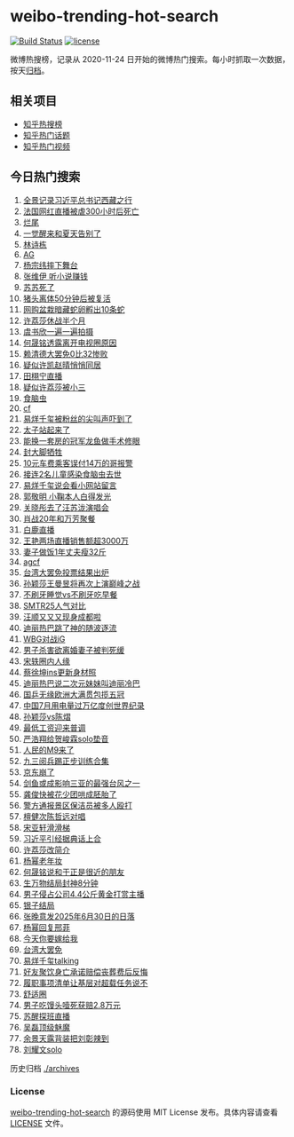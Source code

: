 # weibo-trending-hot-search

[![Build Status](https://github.com/justjavac/weibo-trending-hot-search/workflows/ci/badge.svg?branch=master)](https://github.com/justjavac/weibo-trending-hot-search/actions)
[![license](https://img.shields.io/github/license/justjavac/weibo-trending-hot-search)](https://github.com/justjavac/weibo-trending-hot-search/blob/master/LICENSE)

微博热搜榜，记录从 2020-11-24 日开始的微博热门搜索。每小时抓取一次数据，按天[归档](./archives)。

## 相关项目

- [知乎热搜榜](https://github.com/justjavac/zhihu-trending-top-search)
- [知乎热门话题](https://github.com/justjavac/zhihu-trending-hot-questions)
- [知乎热门视频](https://github.com/justjavac/zhihu-trending-hot-video)

## 今日热门搜索

<!-- BEGIN -->
<!-- 最后更新时间 Sun Aug 24 2025 01:51:11 GMT+0800 (China Standard Time) -->

1. [全景记录习近平总书记西藏之行](https://s.weibo.com//weibo?q=%23%E5%85%A8%E6%99%AF%E8%AE%B0%E5%BD%95%E4%B9%A0%E8%BF%91%E5%B9%B3%E6%80%BB%E4%B9%A6%E8%AE%B0%E8%A5%BF%E8%97%8F%E4%B9%8B%E8%A1%8C%23&Refer=new_time)
1. [法国网红直播被虐300小时后死亡](https://s.weibo.com//weibo?q=%E6%B3%95%E5%9B%BD%E7%BD%91%E7%BA%A2%E7%9B%B4%E6%92%AD%E8%A2%AB%E8%99%90300%E5%B0%8F%E6%97%B6%E5%90%8E%E6%AD%BB%E4%BA%A1&t=31&band_rank=1&Refer=top)
1. [烂尾](https://s.weibo.com//weibo?q=%E7%83%82%E5%B0%BE&t=31&band_rank=2&Refer=top)
1. [一觉醒来和夏天告别了](https://s.weibo.com//weibo?q=%23%E4%B8%80%E8%A7%89%E9%86%92%E6%9D%A5%E5%92%8C%E5%A4%8F%E5%A4%A9%E5%91%8A%E5%88%AB%E4%BA%86%23&t=31&band_rank=3&Refer=top)
1. [林诗栋](https://s.weibo.com//weibo?q=%E6%9E%97%E8%AF%97%E6%A0%8B&t=31&band_rank=14&Refer=top)
1. [AG](https://s.weibo.com//weibo?q=AG&t=31&band_rank=4&Refer=top)
1. [杨宗纬摔下舞台](https://s.weibo.com//weibo?q=%E6%9D%A8%E5%AE%97%E7%BA%AC%E6%91%94%E4%B8%8B%E8%88%9E%E5%8F%B0&t=31&band_rank=4&Refer=top)
1. [张维伊 听小说赚钱](https://s.weibo.com//weibo?q=%E5%BC%A0%E7%BB%B4%E4%BC%8A%20%E5%90%AC%E5%B0%8F%E8%AF%B4%E8%B5%9A%E9%92%B1&t=31&band_rank=13&Refer=top)
1. [苏苏死了](https://s.weibo.com//weibo?q=%E8%8B%8F%E8%8B%8F%E6%AD%BB%E4%BA%86&t=31&band_rank=7&Refer=top)
1. [猪头离体50分钟后被复活](https://s.weibo.com//weibo?q=%23%E7%8C%AA%E5%A4%B4%E7%A6%BB%E4%BD%9350%E5%88%86%E9%92%9F%E5%90%8E%E8%A2%AB%E5%A4%8D%E6%B4%BB%23&t=31&band_rank=38&Refer=top)
1. [网购盆栽暗藏蛇卵孵出10条蛇](https://s.weibo.com//weibo?q=%23%E7%BD%91%E8%B4%AD%E7%9B%86%E6%A0%BD%E6%9A%97%E8%97%8F%E8%9B%87%E5%8D%B5%E5%AD%B5%E5%87%BA10%E6%9D%A1%E8%9B%87%23&t=31&band_rank=18&Refer=top)
1. [许荔莎休战半个月](https://s.weibo.com//weibo?q=%E8%AE%B8%E8%8D%94%E8%8E%8E%E4%BC%91%E6%88%98%E5%8D%8A%E4%B8%AA%E6%9C%88&t=31&band_rank=17&Refer=top)
1. [虞书欣一遍一遍拍摄](https://s.weibo.com//weibo?q=%23%E8%99%9E%E4%B9%A6%E6%AC%A3%E4%B8%80%E9%81%8D%E4%B8%80%E9%81%8D%E6%8B%8D%E6%91%84%23&t=31&band_rank=21&Refer=top)
1. [何晟铭透露离开电视圈原因](https://s.weibo.com//weibo?q=%23%E4%BD%95%E6%99%9F%E9%93%AD%E9%80%8F%E9%9C%B2%E7%A6%BB%E5%BC%80%E7%94%B5%E8%A7%86%E5%9C%88%E5%8E%9F%E5%9B%A0%23&t=31&band_rank=14&Refer=top)
1. [赖清德大罢免0比32惨败](https://s.weibo.com//weibo?q=%23%E8%B5%96%E6%B8%85%E5%BE%B7%E5%A4%A7%E7%BD%A2%E5%85%8D0%E6%AF%9432%E6%83%A8%E8%B4%A5%23&t=31&band_rank=31&Refer=top)
1. [疑似许凯赵晴悄悄同居](https://s.weibo.com//weibo?q=%23%E7%96%91%E4%BC%BC%E8%AE%B8%E5%87%AF%E8%B5%B5%E6%99%B4%E6%82%84%E6%82%84%E5%90%8C%E5%B1%85%23&t=31&band_rank=11&Refer=top)
1. [田栩宁直播](https://s.weibo.com//weibo?q=%23%E7%94%B0%E6%A0%A9%E5%AE%81%E7%9B%B4%E6%92%AD%23&t=31&band_rank=8&Refer=top)
1. [疑似许荔莎被小三](https://s.weibo.com//weibo?q=%23%E7%96%91%E4%BC%BC%E8%AE%B8%E8%8D%94%E8%8E%8E%E8%A2%AB%E5%B0%8F%E4%B8%89%23&t=31&band_rank=15&Refer=top)
1. [食脑虫](https://s.weibo.com//weibo?q=%E9%A3%9F%E8%84%91%E8%99%AB&t=31&band_rank=5&Refer=top)
1. [cf](https://s.weibo.com//weibo?q=cf&t=31&band_rank=19&Refer=top)
1. [易烊千玺被粉丝的尖叫声吓到了](https://s.weibo.com//weibo?q=%23%E6%98%93%E7%83%8A%E5%8D%83%E7%8E%BA%E8%A2%AB%E7%B2%89%E4%B8%9D%E7%9A%84%E5%B0%96%E5%8F%AB%E5%A3%B0%E5%90%93%E5%88%B0%E4%BA%86%23&t=31&band_rank=12&Refer=top)
1. [太子站起来了](https://s.weibo.com//weibo?q=%23%E5%A4%AA%E5%AD%90%E7%AB%99%E8%B5%B7%E6%9D%A5%E4%BA%86%23&t=31&band_rank=21&Refer=top)
1. [能换一套房的冠军龙鱼做手术修眼](https://s.weibo.com//weibo?q=%23%E8%83%BD%E6%8D%A2%E4%B8%80%E5%A5%97%E6%88%BF%E7%9A%84%E5%86%A0%E5%86%9B%E9%BE%99%E9%B1%BC%E5%81%9A%E6%89%8B%E6%9C%AF%E4%BF%AE%E7%9C%BC%23&t=31&band_rank=20&Refer=top)
1. [封大脚牺牲](https://s.weibo.com//weibo?q=%23%E5%B0%81%E5%A4%A7%E8%84%9A%E7%89%BA%E7%89%B2%23&t=31&band_rank=19&Refer=top)
1. [10元车费乘客误付14万的哥报警](https://s.weibo.com//weibo?q=%2310%E5%85%83%E8%BD%A6%E8%B4%B9%E4%B9%98%E5%AE%A2%E8%AF%AF%E4%BB%9814%E4%B8%87%E7%9A%84%E5%93%A5%E6%8A%A5%E8%AD%A6%23&t=31&band_rank=6&Refer=top)
1. [接连2名儿童感染食脑虫去世](https://s.weibo.com//weibo?q=%23%E6%8E%A5%E8%BF%9E2%E5%90%8D%E5%84%BF%E7%AB%A5%E6%84%9F%E6%9F%93%E9%A3%9F%E8%84%91%E8%99%AB%E5%8E%BB%E4%B8%96%23&t=31&band_rank=9&Refer=top)
1. [易烊千玺说会看小网站留言](https://s.weibo.com//weibo?q=%23%E6%98%93%E7%83%8A%E5%8D%83%E7%8E%BA%E8%AF%B4%E4%BC%9A%E7%9C%8B%E5%B0%8F%E7%BD%91%E7%AB%99%E7%95%99%E8%A8%80%23&t=31&band_rank=40&Refer=top)
1. [郭敬明 小鞠本人白得发光](https://s.weibo.com//weibo?q=%E9%83%AD%E6%95%AC%E6%98%8E%20%E5%B0%8F%E9%9E%A0%E6%9C%AC%E4%BA%BA%E7%99%BD%E5%BE%97%E5%8F%91%E5%85%89&t=31&band_rank=23&Refer=top)
1. [关晓彤去了汪苏泷演唱会](https://s.weibo.com//weibo?q=%23%E5%85%B3%E6%99%93%E5%BD%A4%E5%8E%BB%E4%BA%86%E6%B1%AA%E8%8B%8F%E6%B3%B7%E6%BC%94%E5%94%B1%E4%BC%9A%23&t=31&band_rank=28&Refer=top)
1. [肖战20年和万芳聚餐](https://s.weibo.com//weibo?q=%E8%82%96%E6%88%9820%E5%B9%B4%E5%92%8C%E4%B8%87%E8%8A%B3%E8%81%9A%E9%A4%90&t=31&band_rank=25&Refer=top)
1. [白鹿直播](https://s.weibo.com//weibo?q=%E7%99%BD%E9%B9%BF%E7%9B%B4%E6%92%AD&t=31&band_rank=22&Refer=top)
1. [王艳两场直播销售额超3000万](https://s.weibo.com//weibo?q=%23%E7%8E%8B%E8%89%B3%E4%B8%A4%E5%9C%BA%E7%9B%B4%E6%92%AD%E9%94%80%E5%94%AE%E9%A2%9D%E8%B6%853000%E4%B8%87%23&t=31&band_rank=31&Refer=top)
1. [妻子做饭1年丈夫瘦32斤](https://s.weibo.com//weibo?q=%23%E5%A6%BB%E5%AD%90%E5%81%9A%E9%A5%AD1%E5%B9%B4%E4%B8%88%E5%A4%AB%E7%98%A632%E6%96%A4%23&t=31&band_rank=29&Refer=top)
1. [agcf](https://s.weibo.com//weibo?q=agcf&t=31&band_rank=31&Refer=top)
1. [台湾大罢免投票结果出炉](https://s.weibo.com//weibo?q=%23%E5%8F%B0%E6%B9%BE%E5%A4%A7%E7%BD%A2%E5%85%8D%E6%8A%95%E7%A5%A8%E7%BB%93%E6%9E%9C%E5%87%BA%E7%82%89%23&t=31&band_rank=14&Refer=top)
1. [孙颖莎王曼昱将再次上演巅峰之战](https://s.weibo.com//weibo?q=%23%E5%AD%99%E9%A2%96%E8%8E%8E%E7%8E%8B%E6%9B%BC%E6%98%B1%E5%B0%86%E5%86%8D%E6%AC%A1%E4%B8%8A%E6%BC%94%E5%B7%85%E5%B3%B0%E4%B9%8B%E6%88%98%23&t=31&band_rank=27&Refer=top)
1. [不刷牙睡觉vs不刷牙吃早餐](https://s.weibo.com//weibo?q=%23%E4%B8%8D%E5%88%B7%E7%89%99%E7%9D%A1%E8%A7%89vs%E4%B8%8D%E5%88%B7%E7%89%99%E5%90%83%E6%97%A9%E9%A4%90%23&t=31&band_rank=40&Refer=top)
1. [SMTR25人气对比](https://s.weibo.com//weibo?q=SMTR25%E4%BA%BA%E6%B0%94%E5%AF%B9%E6%AF%94&t=31&band_rank=49&Refer=top)
1. [汪顺又又又现身成都啦](https://s.weibo.com//weibo?q=%23%E6%B1%AA%E9%A1%BA%E5%8F%88%E5%8F%88%E5%8F%88%E7%8E%B0%E8%BA%AB%E6%88%90%E9%83%BD%E5%95%A6%23&t=31&band_rank=39&Refer=top)
1. [迪丽热巴跳了神的随波逐流](https://s.weibo.com//weibo?q=%E8%BF%AA%E4%B8%BD%E7%83%AD%E5%B7%B4%E8%B7%B3%E4%BA%86%E7%A5%9E%E7%9A%84%E9%9A%8F%E6%B3%A2%E9%80%90%E6%B5%81&t=31&band_rank=27&Refer=top)
1. [WBG对战iG](https://s.weibo.com//weibo?q=%23WBG%E5%AF%B9%E6%88%98iG%23&t=31&band_rank=35&Refer=top)
1. [男子杀害欲离婚妻子被判死缓](https://s.weibo.com//weibo?q=%23%E7%94%B7%E5%AD%90%E6%9D%80%E5%AE%B3%E6%AC%B2%E7%A6%BB%E5%A9%9A%E5%A6%BB%E5%AD%90%E8%A2%AB%E5%88%A4%E6%AD%BB%E7%BC%93%23&t=31&band_rank=16&Refer=top)
1. [宋轶圈内人缘](https://s.weibo.com//weibo?q=%E5%AE%8B%E8%BD%B6%E5%9C%88%E5%86%85%E4%BA%BA%E7%BC%98&t=31&band_rank=45&Refer=top)
1. [蔡徐坤ins更新身材照](https://s.weibo.com//weibo?q=%E8%94%A1%E5%BE%90%E5%9D%A4ins%E6%9B%B4%E6%96%B0%E8%BA%AB%E6%9D%90%E7%85%A7&t=31&band_rank=48&Refer=top)
1. [迪丽热巴说二次元妹妹叫迪丽冷巴](https://s.weibo.com//weibo?q=%23%E8%BF%AA%E4%B8%BD%E7%83%AD%E5%B7%B4%E8%AF%B4%E4%BA%8C%E6%AC%A1%E5%85%83%E5%A6%B9%E5%A6%B9%E5%8F%AB%E8%BF%AA%E4%B8%BD%E5%86%B7%E5%B7%B4%23&t=31&band_rank=47&Refer=top)
1. [国乒无缘欧洲大满贯包揽五冠](https://s.weibo.com//weibo?q=%23%E5%9B%BD%E4%B9%92%E6%97%A0%E7%BC%98%E6%AC%A7%E6%B4%B2%E5%A4%A7%E6%BB%A1%E8%B4%AF%E5%8C%85%E6%8F%BD%E4%BA%94%E5%86%A0%23&t=31&band_rank=35&Refer=top)
1. [中国7月用电量过万亿度创世界纪录](https://s.weibo.com//weibo?q=%23%E4%B8%AD%E5%9B%BD7%E6%9C%88%E7%94%A8%E7%94%B5%E9%87%8F%E8%BF%87%E4%B8%87%E4%BA%BF%E5%BA%A6%E5%88%9B%E4%B8%96%E7%95%8C%E7%BA%AA%E5%BD%95%23&t=31&band_rank=33&Refer=top)
1. [孙颖莎vs陈熠](https://s.weibo.com//weibo?q=%E5%AD%99%E9%A2%96%E8%8E%8Evs%E9%99%88%E7%86%A0&t=31&band_rank=46&Refer=top)
1. [最低工资迎来普调](https://s.weibo.com//weibo?q=%23%E6%9C%80%E4%BD%8E%E5%B7%A5%E8%B5%84%E8%BF%8E%E6%9D%A5%E6%99%AE%E8%B0%83%23&t=31&band_rank=44&Refer=top)
1. [严浩翔给贺峻霖solo垫音](https://s.weibo.com//weibo?q=%23%E4%B8%A5%E6%B5%A9%E7%BF%94%E7%BB%99%E8%B4%BA%E5%B3%BB%E9%9C%96solo%E5%9E%AB%E9%9F%B3%23&t=31&band_rank=41&Refer=top)
1. [人民的M9来了](https://s.weibo.com//weibo?q=%23%E4%BA%BA%E6%B0%91%E7%9A%84M9%E6%9D%A5%E4%BA%86%23&t=31&band_rank=50&Refer=top)
1. [九三阅兵踢正步训练合集](https://s.weibo.com//weibo?q=%23%E4%B9%9D%E4%B8%89%E9%98%85%E5%85%B5%E8%B8%A2%E6%AD%A3%E6%AD%A5%E8%AE%AD%E7%BB%83%E5%90%88%E9%9B%86%23&t=31&band_rank=10&Refer=top)
1. [京东崩了](https://s.weibo.com//weibo?q=%E4%BA%AC%E4%B8%9C%E5%B4%A9%E4%BA%86&t=31&band_rank=20&Refer=top)
1. [剑鱼或成影响三亚的最强台风之一](https://s.weibo.com//weibo?q=%E5%89%91%E9%B1%BC%E6%88%96%E6%88%90%E5%BD%B1%E5%93%8D%E4%B8%89%E4%BA%9A%E7%9A%84%E6%9C%80%E5%BC%BA%E5%8F%B0%E9%A3%8E%E4%B9%8B%E4%B8%80&t=31&band_rank=41&Refer=top)
1. [龚俊快被花少团哄成胚胎了](https://s.weibo.com//weibo?q=%E9%BE%9A%E4%BF%8A%E5%BF%AB%E8%A2%AB%E8%8A%B1%E5%B0%91%E5%9B%A2%E5%93%84%E6%88%90%E8%83%9A%E8%83%8E%E4%BA%86&t=31&band_rank=36&Refer=top)
1. [警方通报景区保洁员被多人殴打](https://s.weibo.com//weibo?q=%23%E8%AD%A6%E6%96%B9%E9%80%9A%E6%8A%A5%E6%99%AF%E5%8C%BA%E4%BF%9D%E6%B4%81%E5%91%98%E8%A2%AB%E5%A4%9A%E4%BA%BA%E6%AE%B4%E6%89%93%23&t=31&band_rank=34&Refer=top)
1. [檀健次陈哲远对唱](https://s.weibo.com//weibo?q=%23%E6%AA%80%E5%81%A5%E6%AC%A1%E9%99%88%E5%93%B2%E8%BF%9C%E5%AF%B9%E5%94%B1%23&t=31&band_rank=32&Refer=top)
1. [宋亚轩滑滑梯](https://s.weibo.com//weibo?q=%23%E5%AE%8B%E4%BA%9A%E8%BD%A9%E6%BB%91%E6%BB%91%E6%A2%AF%23&t=31&band_rank=41&Refer=top)
1. [习近平引经据典话上合](https://s.weibo.com//weibo?q=%23%E4%B9%A0%E8%BF%91%E5%B9%B3%E5%BC%95%E7%BB%8F%E6%8D%AE%E5%85%B8%E8%AF%9D%E4%B8%8A%E5%90%88%23&Refer=new_time)
1. [许荔莎改简介](https://s.weibo.com//weibo?q=%23%E8%AE%B8%E8%8D%94%E8%8E%8E%E6%94%B9%E7%AE%80%E4%BB%8B%23&t=31&band_rank=26&Refer=top)
1. [杨幂老年妆](https://s.weibo.com//weibo?q=%E6%9D%A8%E5%B9%82%E8%80%81%E5%B9%B4%E5%A6%86&t=31&band_rank=23&Refer=top)
1. [何晟铭说和于正是很近的朋友](https://s.weibo.com//weibo?q=%23%E4%BD%95%E6%99%9F%E9%93%AD%E8%AF%B4%E5%92%8C%E4%BA%8E%E6%AD%A3%E6%98%AF%E5%BE%88%E8%BF%91%E7%9A%84%E6%9C%8B%E5%8F%8B%23&t=31&band_rank=21&Refer=top)
1. [生万物结局封神8分钟](https://s.weibo.com//weibo?q=%23%E7%94%9F%E4%B8%87%E7%89%A9%E7%BB%93%E5%B1%80%E5%B0%81%E7%A5%9E8%E5%88%86%E9%92%9F%23&t=31&band_rank=38&Refer=top)
1. [男子侵占公司4.4公斤黄金打赏主播](https://s.weibo.com//weibo?q=%23%E7%94%B7%E5%AD%90%E4%BE%B5%E5%8D%A0%E5%85%AC%E5%8F%B84.4%E5%85%AC%E6%96%A4%E9%BB%84%E9%87%91%E6%89%93%E8%B5%8F%E4%B8%BB%E6%92%AD%23&t=31&band_rank=30&Refer=top)
1. [银子结局](https://s.weibo.com//weibo?q=%E9%93%B6%E5%AD%90%E7%BB%93%E5%B1%80&t=31&band_rank=17&Refer=top)
1. [张晚意发2025年6月30日的日落](https://s.weibo.com//weibo?q=%23%E5%BC%A0%E6%99%9A%E6%84%8F%E5%8F%912025%E5%B9%B46%E6%9C%8830%E6%97%A5%E7%9A%84%E6%97%A5%E8%90%BD%23&t=31&band_rank=37&Refer=top)
1. [杨幂回复邢菲](https://s.weibo.com//weibo?q=%23%E6%9D%A8%E5%B9%82%E5%9B%9E%E5%A4%8D%E9%82%A2%E8%8F%B2%23&t=31&band_rank=43&Refer=top)
1. [今天你要嫁给我](https://s.weibo.com//weibo?q=%E4%BB%8A%E5%A4%A9%E4%BD%A0%E8%A6%81%E5%AB%81%E7%BB%99%E6%88%91&t=31&band_rank=32&Refer=top)
1. [台湾大罢免](https://s.weibo.com//weibo?q=%23%E5%8F%B0%E6%B9%BE%E5%A4%A7%E7%BD%A2%E5%85%8D%23&t=31&band_rank=45&Refer=top)
1. [易烊千玺talking](https://s.weibo.com//weibo?q=%E6%98%93%E7%83%8A%E5%8D%83%E7%8E%BAtalking&t=31&band_rank=48&Refer=top)
1. [好友聚饮身亡承诺赔偿丧葬费后反悔](https://s.weibo.com//weibo?q=%23%E5%A5%BD%E5%8F%8B%E8%81%9A%E9%A5%AE%E8%BA%AB%E4%BA%A1%E6%89%BF%E8%AF%BA%E8%B5%94%E5%81%BF%E4%B8%A7%E8%91%AC%E8%B4%B9%E5%90%8E%E5%8F%8D%E6%82%94%23&t=31&band_rank=30&Refer=top)
1. [履职事项清单让基层对超载任务说不](https://s.weibo.com//weibo?q=%23%E5%B1%A5%E8%81%8C%E4%BA%8B%E9%A1%B9%E6%B8%85%E5%8D%95%E8%AE%A9%E5%9F%BA%E5%B1%82%E5%AF%B9%E8%B6%85%E8%BD%BD%E4%BB%BB%E5%8A%A1%E8%AF%B4%E4%B8%8D%23&t=31&band_rank=46&Refer=top)
1. [舒适圈](https://s.weibo.com//weibo?q=%E8%88%92%E9%80%82%E5%9C%88&t=31&band_rank=24&Refer=top)
1. [男子吃馒头噎死获赔2.8万元](https://s.weibo.com//weibo?q=%23%E7%94%B7%E5%AD%90%E5%90%83%E9%A6%92%E5%A4%B4%E5%99%8E%E6%AD%BB%E8%8E%B7%E8%B5%942.8%E4%B8%87%E5%85%83%23&t=31&band_rank=49&Refer=top)
1. [苏醒探班直播](https://s.weibo.com//weibo?q=%23%E8%8B%8F%E9%86%92%E6%8E%A2%E7%8F%AD%E7%9B%B4%E6%92%AD%23&t=31&band_rank=42&Refer=top)
1. [吴磊顶级魅魔](https://s.weibo.com//weibo?q=%E5%90%B4%E7%A3%8A%E9%A1%B6%E7%BA%A7%E9%AD%85%E9%AD%94&t=31&band_rank=47&Refer=top)
1. [余景天露背装把刘彰辣到](https://s.weibo.com//weibo?q=%E4%BD%99%E6%99%AF%E5%A4%A9%E9%9C%B2%E8%83%8C%E8%A3%85%E6%8A%8A%E5%88%98%E5%BD%B0%E8%BE%A3%E5%88%B0&t=31&band_rank=49&Refer=top)
1. [刘耀文solo](https://s.weibo.com//weibo?q=%E5%88%98%E8%80%80%E6%96%87solo&t=31&band_rank=50&Refer=top)

<!-- END -->

历史归档 [./archives](./archives)

### License

[weibo-trending-hot-search](https://github.com/justjavac/weibo-trending-hot-search) 的源码使用 MIT License
发布。具体内容请查看 [LICENSE](./LICENSE) 文件。
